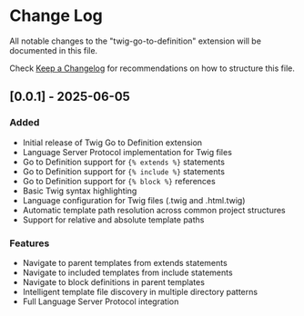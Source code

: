 # Change Log

All notable changes to the "twig-go-to-definition" extension will be documented in this file.

Check [Keep a Changelog](http://keepachangelog.com/) for recommendations on how to structure this file.

## [0.0.1] - 2025-06-05

### Added

- Initial release of Twig Go to Definition extension
- Language Server Protocol implementation for Twig files
- Go to Definition support for `{% extends %}` statements
- Go to Definition support for `{% include %}` statements
- Go to Definition support for `{% block %}` references
- Basic Twig syntax highlighting
- Language configuration for Twig files (.twig and .html.twig)
- Automatic template path resolution across common project structures
- Support for relative and absolute template paths

### Features

- Navigate to parent templates from extends statements
- Navigate to included templates from include statements
- Navigate to block definitions in parent templates
- Intelligent template file discovery in multiple directory patterns
- Full Language Server Protocol integration
